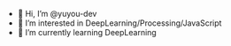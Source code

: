 - 👋 Hi, I’m @yuyou-dev
- 👀 I’m interested in DeepLearning/Processing/JavaScript
- 🌱 I’m currently learning DeepLearning

<!---
yuyou-dev/yuyou-dev is a ✨ special ✨ repository because its `README.md` (this file) appears on your GitHub profile.
You can click the Preview link to take a look at your changes.
--->

